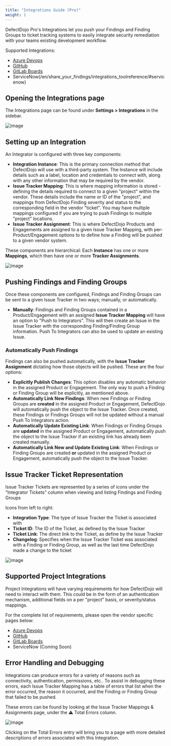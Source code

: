 ```yaml
---
title: "Integrations Guide (Pro)"
weight: 1
---
```


DefectDojo Pro's Integrations let you push your Findings and Finding Groups to ticket tracking systems to easily integrate security remediation with your teams existing development workflow.

Supported Integrations:
- [Azure Devops](/en/share_your_findings/integrations_toolreference/#azure-devops-boards)
- [GitHub](/en/share_your_findings/integrations_toolreference/#github)
- [GitLab Boards](/en/share_your_findings/integrations_toolreference/#gitlab)
- ServiceNow(/en/share_your_findings/integrations_toolreference/#servicenow)

## Opening the Integrations page

The Integrations page can be found under **Settings > Integrations** in the sidebar.

![image](images/integrators_3.png)

## Setting up an Integration

An Integrator is configured with three key components:

- **Integration Instance**: This is the primary connection method that DefectDojo will use with a third-party system.  The Instance will include details such as a label, location and credentials to connect with, along with any other information that may be required by the vendor.
- **Issue Tracker Mapping**: This is where mapping information is stored - defining the details required to connect to a given "project" within the vendor.  These details include the name or ID of the "project", and mappings from DefectDojo Finding severity and status to the corresponding field in the vendor "ticket".  You may have multiple mappings configured if you are trying to push Findings to multiple "project" locations.
- **Issue Tracker Assignment**: This is where DefectDojo Products and Engagements are assigned to a given Issue Tracker Mapping, with per-Product/Engagement options to to define how a Finding will be pushed to a given vendor system.

These components are hierarchical: Each **Instance** has one or more **Mappings**, which then have one or more **Tracker Assignments**.

![image](images/integrators_2.png)

## Pushing Findings and Finding Groups

Once these components are configured, Findings and Finding Groups can be sent to a given Issue Tracker in two ways; manually, or automatically.

- **Manually**: Findings and Finding Groups contained in a Product/Engagement with an assigned **Issue Tracker Mapping** will have an option to "Push to Integrators".  This will then create an Issue in the Issue Tracker with the corresponding Finding/Finding Group information.  Push To Integrators can also be used to update an existing Issue.

### Automatically Push Findings

Findings can also be pushed automatically, with the **Issue Tracker Assignment** dictating how those objects will be pushed.  These are the four options:

- **Explicitly Publish Changes**: This option disables any automatic behavior in the assigned Product or Engagement.  The only way to push a Finding or Finding Group will be explicitly, as mentioned above.
- **Automatically Link New Findings**: When new Findings or Finding Groups are **created** in the assigned Product or Engagement, DefectDojo will automatically push the object to the Issue Tracker.  Once created, these Findings or Findings Groups will not be updated without a manual Push To Integrators action.
- **Automatically Update Existing Link**: When Findings or Finding Groups are **updated** in the assigned Product or Engagement, automatically push the object to the Issue Tracker if an existing link has already been created manually.
- **Automatically Link New and Update Existing Link**: When Findings or Finding Groups are created **or** updated in the assigned Product or Engagement, automatically push the object to the Issue Tracker.

## Issue Tracker Ticket Representation

Issue Tracker Tickets are represented by a series of icons under the "Integrator Tickets" column when viewing and listing
Findings and Finding Groups

Icons from left to right:

- **Integration Type**: The type of Issue Tracker the Ticket is associated with
- **Ticket ID**: The ID of the Ticket, as defined by the Issue Tracker
- **Ticket Link**: The direct link to the Ticket, as define by the Issue Tracker
- **Changelog**: Specifies when the Issue Tracker Ticket was associated with a Finding or Finding Group, as well as the last time DefectDojo made a change to the ticket

![image](images/integrators_1.png)

## Supported Project Integrations

Project Integrations will have varying requirements for how DefectDojo will need to interact with them. This could be in the form of an authentication mechanism, additional fields on a per "project" basis, or severity/status mappings.

For the complete list of requirements, please open the vendor specific pages below:

- [Azure Devops](/en/share_your_findings/integrations_toolreference/#azure-devops-boards)
- [GitHub](/en/share_your_findings/integrations_toolreference/#github)
- [GitLab Boards](/en/share_your_findings/integrations_toolreference/#gitlab)
- ServiceNow (Coming Soon)

## Error Handling and Debugging

Integrations can produce errors for a variety of reasons such as connectivity, authentication, permissions, etc.. To assist
in debugging these errors, each Issue Tracker Mapping has a table of errors that list when the error occurred, the reason it
occurred, and the Finding or Finding Group that failed to be pushed.

These errors can be found by looking at the Issue Tracker Mappings & Assignments page, under the ⚠️ Total Errors column.

![image](images/integrators_4.png)

Clicking on the Total Errors entry will bring you to a page with more detailed descriptions of errors associated with this Integration.
